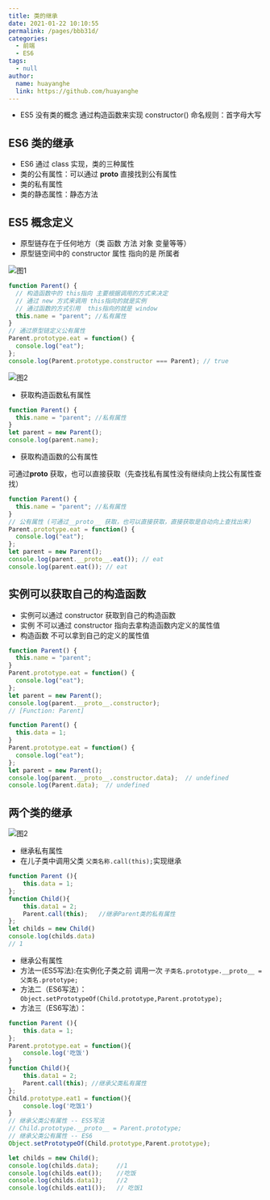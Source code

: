```yaml
---
title: 类的继承
date: 2021-01-22 10:10:55
permalink: /pages/bbb31d/
categories: 
  - 前端
  - ES6
tags: 
  - null
author: 
  name: huayanghe
  link: https://github.com/huayanghe
---
```


- ES5 没有类的概念 通过构造函数来实现 constructor() 命名规则：首字母大写

## ES6 类的继承

- ES6 通过 class 实现，类的三种属性
- 类的公有属性：可以通过 **proto** 直接找到公有属性
- 类的私有属性
- 类的静态属性：静态方法

## ES5 概念定义

- 原型链存在于任何地方（类 函数 方法 对象 变量等等）
- 原型链空间中的 constructor 属性 指向的是 所属者

![图1](/img/es6/010801.png)

```js
function Parent() {
  // 构造函数中的 this指向 主要根据调用的方式来决定
  // 通过 new 方式来调用 this指向的就是实例
  // 通过函数的方式引用  this指向的就是 window
  this.name = "parent"; //私有属性
}
// 通过原型链定义公有属性
Parent.prototype.eat = function() {
  console.log("eat");
};
console.log(Parent.prototype.constructor === Parent); // true
```

![图2](/img/es6/010802.png)

-  获取构造函数私有属性

```js
function Parent() {
  this.name = "parent"; //私有属性
}
let parent = new Parent();
console.log(parent.name);
```

- 获取构造函数的公有属性

可通过**proto** 获取，也可以直接获取（先查找私有属性没有继续向上找公有属性查找）

```js
function Parent() {
  this.name = "parent"; //私有属性
}
// 公有属性 (可通过__proto__ 获取，也可以直接获取，直接获取是自动向上查找出来)
Parent.prototype.eat = function() {
  console.log("eat");
};
let parent = new Parent();
console.log(parent.__proto__.eat()); // eat
console.log(parent.eat()); // eat
```

## 实例可以获取自己的构造函数

- 实例可以通过 constructor 获取到自己的构造函数
- 实例 不可以通过 constructor 指向去拿构造函数内定义的属性值
- 构造函数 不可以拿到自己的定义的属性值

```js
function Parent() {
  this.name = "parent";
}
Parent.prototype.eat = function() {
  console.log("eat");
};
let parent = new Parent();
console.log(parent.__proto__.constructor);
// [Function: Parent]
```

```js
function Parent() {
  this.data = 1;
}
Parent.prototype.eat = function() {
  console.log("eat");
};
let parent = new Parent();
console.log(parent.__proto__.constructor.data);  // undefined
console.log(Parent.data);  // undefined
```

## 两个类的继承

![图2](/img/es6/010803.png)

- 继承私有属性   
- 在儿子类中调用父类 `父类名称.call(this);`实现继承

```js
function Parent (){
    this.data = 1;
};
function Child(){
    this.data1 = 2;
    Parent.call(this);   //继承Parent类的私有属性
};
let childs = new Child()
console.log(childs.data)
// 1
```
- 继承公有属性
- 方法一(ES5写法):在实例化子类之前 调用一次 `子类名.prototype.__proto__ = 父类名.prototype;`
- 方法二（ES6写法）：`Object.setPrototypeOf(Child.prototype,Parent.prototype);`
- 方法三（ES6写法）：
```js
function Parent (){
    this.data = 1;
};
Parent.prototype.eat = function(){
    console.log('吃饭')
}
function Child(){
    this.data1 = 2;
    Parent.call(this); //继承父类私有属性
};
Child.prototype.eat1 = function(){
    console.log('吃饭1')
}
// 继承父类公有属性 -- ES5写法
// Child.prototype.__proto__ = Parent.prototype;
// 继承父类公有属性 -- ES6
Object.setPrototypeOf(Child.prototype,Parent.prototype);

let childs = new Child();
console.log(childs.data);     //1
console.log(childs.eat());    //吃饭
console.log(childs.data1);    //2
console.log(childs.eat1());   // 吃饭1
```
